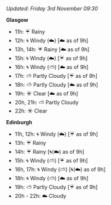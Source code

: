 *Updated: Friday 3rd November 09:30*

**Glasgow**

* 11h: :umbrella: Rainy
* 12h: :cyclone: Windy (:cloud:) [:cloud: as of 9h]
* 13h, 14h: :umbrella: Rainy [:cloud: as of 9h]
* 15h: :cyclone: Windy (:cloud:) [:umbrella: as of 9h]
* 16h: :cyclone: Windy (:partly_sunny:) [:cloud: as of 9h]
* 17h: :partly_sunny: Partly Cloudy [:umbrella: as of 9h]
* 18h: :partly_sunny: Partly Cloudy [:cloud: as of 9h]
* 19h: :sunny: Clear [:cloud: as of 9h]
* 20h, 21h: :partly_sunny: Partly Cloudy
* 22h: :sunny: Clear

**Edinburgh**

* 11h, 12h: :cyclone: Windy (:cloud:) [:umbrella: as of 9h]
* 13h: :umbrella: Rainy
* 14h: :umbrella: Rainy [:cyclone:(:cloud:) as of 9h]
* 15h: :cyclone: Windy (:partly_sunny:) [:umbrella: as of 9h]
* 16h, 17h: :cyclone: Windy (:partly_sunny:) [:cyclone:(:cloud:) as of 9h]
* 18h: :cyclone: Windy (:partly_sunny:) [:cloud: as of 9h]
* 19h: :partly_sunny: Partly Cloudy [:umbrella: as of 9h]
* 20h - 22h: :cloud: Cloudy

